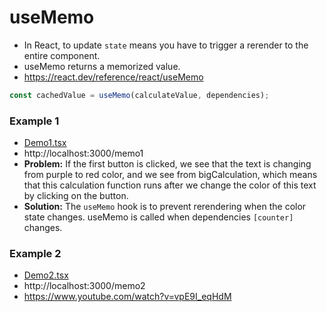 # useMemo

- In React, to update `state` means you have to trigger a rerender to the entire component.
- useMemo returns a memorized value.
- https://react.dev/reference/react/useMemo

```js
const cachedValue = useMemo(calculateValue, dependencies);
```

### Example 1

- [Demo1.tsx](./src/react-hooks-useMemo/Demo1.tsx)
- http://localhost:3000/memo1
- **Problem:** If the first button is clicked, we see that the text is changing from purple to red color, and we see from bigCalculation, which means that this calculation function runs after we change the color of this text by clicking on the button.
- **Solution:** The `useMemo` hook is to prevent rerendering when the color state changes. useMemo is called when dependencies `[counter]` changes.

### Example 2

- [Demo2.tsx](./src/react-hooks-useMemo/Demo2.tsx)
- http://localhost:3000/memo2
- https://www.youtube.com/watch?v=vpE9I_eqHdM
